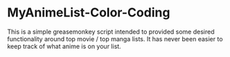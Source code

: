 # MyAnimeList-Color-Coding
This is a simple greasemonkey script intended to provided some desired functionality around top movie / top manga lists. It has never been easier to keep track of what anime is on your list.
